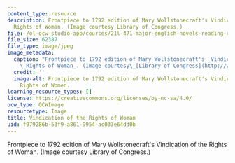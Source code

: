 ```yaml
---
content_type: resource
description: Frontpiece to 1792 edition of Mary Wollstonecraft's Vindication of the
  Rights of Woman. (Image courtesy Library of Congress.)
file: /ol-ocw-studio-app/courses/21l-471-major-english-novels-reading-romantic-fiction-spring-2002/f979286b53f9a8619954ac033e64dd0b_21l-471s02.jpg
file_size: 62387
file_type: image/jpeg
image_metadata:
  caption: "Frontpiece to 1792 edition of Mary Wollstonecraft's _Vindication of the\
    \ Rights of Woman_. (Image courtesy\_[Library of Congress](http://www.loc.gov/exhibits/british/britobje.html).)"
  credit: ''
  image-alt: Frontpiece to 1792 edition of Mary Wollstonecraft's Vindication of the
    Rights of Women.
learning_resource_types: []
license: https://creativecommons.org/licenses/by-nc-sa/4.0/
ocw_type: OCWImage
resourcetype: Image
title: Vindication of the Rights of Woman
uid: f979286b-53f9-a861-9954-ac033e64dd0b
---
```

Frontpiece to 1792 edition of Mary Wollstonecraft's Vindication of the Rights of Woman. (Image courtesy Library of Congress.)